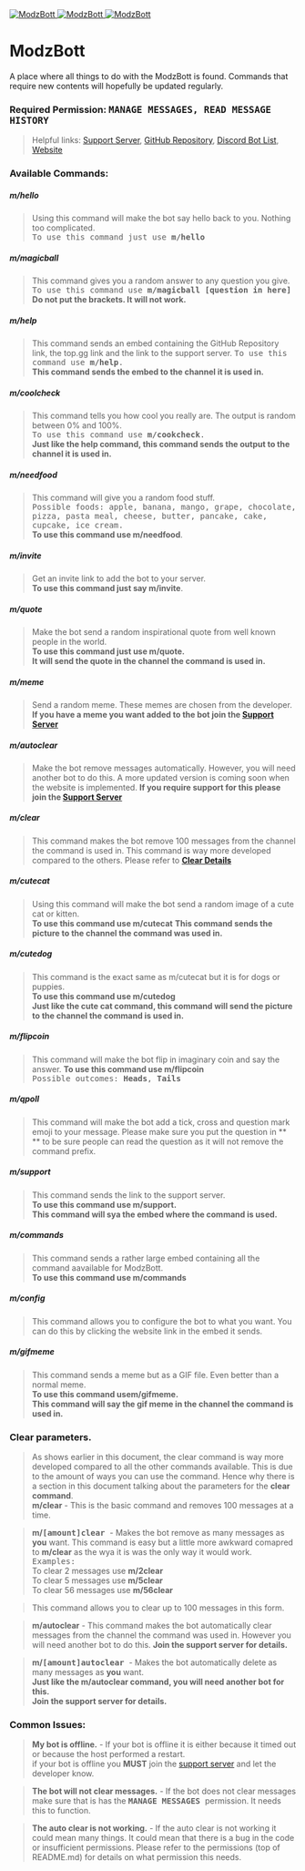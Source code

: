 <a href="https://top.gg/bot/709030261605793803" >
  <img src="https://top.gg/api/widget/status/709030261605793803.svg" alt="ModzBott" />
</a>
<a href="https://top.gg/bot/709030261605793803" >
  <img src="https://top.gg/api/widget/owner/709030261605793803.svg" alt="ModzBott" />
</a>
<a href="https://top.gg/bot/709030261605793803" >
  <img src="https://top.gg/api/widget/lib/709030261605793803.svg" alt="ModzBott" />
</a>

# ModzBott
A place where all things to do with the ModzBott is found. Commands that require new contents will hopefully be updated regularly.

### Required Permission: <samp>MANAGE MESSAGES, READ MESSAGE HISTORY </samp>

>Helpful links: [Support Server](https://discord.gg/nzEnYtZ), [GitHub Repository](https://github.com/Modzzzzz/ModzBott), [Discord Bot List](https://top.gg/bot/709030261605793803), [Website](https://ModzBottWebsite.lewisderek0508.repl.co)

### Available Commands:
##### m/hello
> Using this command will make the bot say hello back to you. Nothing too complicated.              
> <samp>To use this command just use **m/hello** </samp>
##### m/magicball
>This command gives you a random answer to any question you give.         
> <samp>To use this command use **m/magicball [question in here]** </samp>        
> **Do not put the brackets. It will not work.**
##### m/help
>This command sends an embed containing the GitHub Repository link, the top.gg link and the link to the support server.
> <samp>To use this command use **m/help**. </samp>       
> **This command sends the embed to the channel it is used in.**
##### m/coolcheck
>This command tells you how cool you really are. The output is random between 0% and 100%.        
> <samp>To use this command use **m/cookcheck**. </samp>        
> **Just like the help command, this command sends the output to the channel it is used in.**
##### m/needfood
>This command will give you a random food stuff.        
> <samp>Possible foods: apple, banana, mango, grape, chocolate, pizza, pasta meal, cheese, butter, pancake, cake, cupcake, ice cream. </samp>       
> **To use this command use m/needfood**.
##### m/invite
>Get an invite link to add the bot to your server.        
> **To use this command just say m/invite**.
##### m/quote
>Make the bot send a random inspirational quote from well known people in the world.        
> **To use this command just use m/quote.       
> It will send the quote in the channel the command is used in.**
##### m/meme
>Send a random meme. These memes are chosen from the developer.         
> **If you have a meme you want added to the bot join the [Support Server](https://discord.gg/nzEnYtZ)**
##### m/autoclear
>Make the bot remove messages automatically. However, you will need another bot to do this. A more updated version is coming soon when the website is implemented. 
> **If you require support for this please join the [Support Server](https://discord.gg/nzEnYtZ)**
##### m/clear
>This command makes the bot remove 100 messages from the channel the command is used in. This command is way more developed compared to the others. Please refer to **[Clear Details](#clear-parameters)**
##### m/cutecat
>Using this command will make the bot send a random image of a cute cat or kitten.          
> **To use this command use m/cutecat**
> **This command sends the picture to the channel the command was used in.**
##### m/cutedog
>This command is the exact same as m/cutecat but it is for dogs or puppies.       
> **To use this command use m/cutedog**       
> **Just like the cute cat command, this command will send the picture to the channel the command is used in.**
##### m/flipcoin
>This command will make the bot flip in imaginary coin and say the answer.
> **To use this command use m/flipcoin**        
> <samp>Possible outcomes: **Heads**, **Tails** </samp>
##### m/qpoll
>This command will make the bot add a tick, cross and question mark emoji to your message. Please make sure you put the question in ** ** to be sure people can read the question as it will not remove the command prefix.
##### m/support
>This command sends the link to the support server.       
> **To use this command use m/support.**        
> **This command will sya the embed where the command is used.**
##### m/commands
>This command sends a rather large embed containing all the command aavailable for ModzBott.       
> **To use this command use m/commands**
##### m/config
>This command allows you to configure the bot to what you want. You can do this by clicking the website link in the embed it sends.
##### m/gifmeme
>This command sends a meme but as a GIF file. Even better than a normal meme.       
> **To use this command usem/gifmeme.**        
> **This command will say the gif meme in the channel the command is used in.**


### Clear parameters.
>As shows earlier in this document, the clear command is way more developed compared to all the other commands available. This is due to the amount of ways you can use the command. Hence why there is a section in this document talking about the parameters for the **clear command**.     
> **m/clear** - This is the basic command and removes 100 messages at a time.

> **m/<samp>[amount]clear </samp>**- Makes the bot remove as many messages as **you** want. This command is easy but a little more awkward comapred to **m/clear** as the wya it is was the only way it would work.       
<samp>Examples: </samp>       
>To clear 2 messages use **m/2clear**       
>To clear 5 messages use **m/5clear**       
>To clear 56 messages use **m/56clear**       

>This command allows you to clear up to 100 messages in this form.

> **m/autoclear** - This command makes the bot automatically clear messages from the channel the command was used in. However you will need another bot to do this. **Join the support server for details.**

> **m/<samp>[amount]autoclear </samp>** - Makes the bot automatically delete as many messages as **you** want.        
> **Just like the m/autoclear command, you will need another bot for this.**        
> **Join the support server for details.**

### Common Issues:
> **My bot is offline.** - If your bot is offline it is either because it timed out or because the host performed a restart.       
> if your bot is offline you **MUST** join the [support server](https://discord.gg/nzEnYtZ) and let the developer know.

> **The bot will not clear messages.** - If the bot does not clear messages make sure that is has the **<samp>MANAGE MESSAGES </samp>** permission. It needs this to function.

> **The auto clear is not working.** - If the auto clear is not working it could mean many things. It could mean that there is a bug in the code or insufficient permissions. Please refer to the permissions (top of README.md) for details on what permission this needs. 
